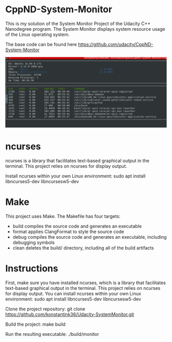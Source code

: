 # CppND-System-Monitor

This is my solution of the System Monitor Project of the Udacity C++ Nanodegree program.
The System Monitor displays system resource usage of the Linux operating system.

The base code can be found here https://github.com/udacity/CppND-System-Monitor

![System Monitor](images/Monitor.png)

# ncurses
ncurses is a library that facilitates text-based graphical output in the terminal. This project relies on ncurses for display output.

Install ncurses within your own Linux environment: sudo apt install libncurses5-dev libncursesw5-dev

# Make
This project uses Make. The Makefile has four targets:

- build compiles the source code and generates an executable
- format applies ClangFormat to style the source code
- debug compiles the source code and generates an executable, including debugging symbols
- clean deletes the build/ directory, including all of the build artifacts

# Instructions
First, make sure you have installed ncurses, which is a library that facilitates text-based graphical output in the terminal. This project relies on ncurses for display output. You can install ncurses within your own Linux environment: sudo apt install libncurses5-dev libncursesw5-dev

Clone the project repository: git clone https://github.com/konstantink36/Udacity-SystemMonitor.git

Build the project: make build

Run the resulting executable: ./build/monitor
